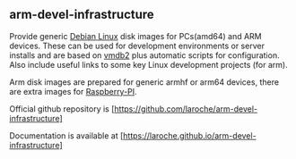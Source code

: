 arm-devel-infrastructure
------------------------

Provide generic [Debian Linux](https://www.debian.org/) disk images for
PCs(amd64) and ARM devices. These can be used for development environments
or server installs and are based on [vmdb2](https://vmdb2.liw.fi/) plus
automatic scripts for configuration.
Also include useful links to some key Linux development projects (for arm).

Arm disk images are prepared for generic armhf or arm64 devices,
there are extra images for [Raspberry-PI](https://www.raspberrypi.org/).


Official github repository is [https://github.com/laroche/arm-devel-infrastructure]

Documentation is available at [https://laroche.github.io/arm-devel-infrastructure]

